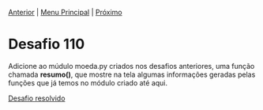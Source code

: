 [Anterior](Desafio109.md) | [Menu Principal](/README.md/) | [Próximo](Desafio111.md)  

# Desafio 110  
  
Adicione ao múdulo moeda.py criados nos desafios anteriores, uma função chamada **resumo()**, que mostre na tela algumas informações geradas pelas funções que já temos no módulo criado até aqui.

[Desafio resolvido](/Desafios/desafio110.py/)